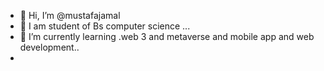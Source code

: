 - 👋 Hi, I’m @mustafajamal
- 👀 I am student of Bs computer science  ...
- 🌱 I’m currently learning .web 3 and metaverse and mobile app and web development..
- 
  
